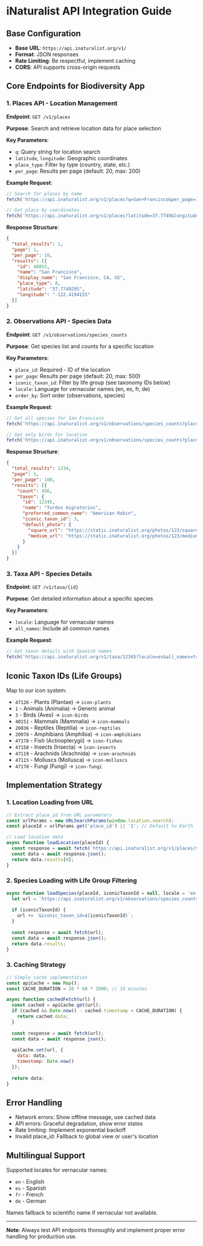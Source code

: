# iNaturalist API Integration Guide

## Base Configuration
- **Base URL**: `https://api.inaturalist.org/v1/`
- **Format**: JSON responses
- **Rate Limiting**: Be respectful, implement caching
- **CORS**: API supports cross-origin requests

## Core Endpoints for Biodiversity App

### 1. Places API - Location Management
**Endpoint**: `GET /v1/places`

**Purpose**: Search and retrieve location data for place selection

**Key Parameters**:
- `q`: Query string for location search
- `latitude`, `longitude`: Geographic coordinates  
- `place_type`: Filter by type (country, state, etc.)
- `per_page`: Results per page (default: 20, max: 200)

**Example Request**:
```javascript
// Search for places by name
fetch('https://api.inaturalist.org/v1/places?q=San+Francisco&per_page=10')

// Get place by coordinates  
fetch('https://api.inaturalist.org/v1/places?latitude=37.7749&longitude=-122.4194')
```

**Response Structure**:
```json
{
  "total_results": 1,
  "page": 1,
  "per_page": 10,
  "results": [{
    "id": 40855,
    "name": "San Francisco",
    "display_name": "San Francisco, CA, US", 
    "place_type": 8,
    "latitude": "37.7749295",
    "longitude": "-122.4194155"
  }]
}
```

### 2. Observations API - Species Data
**Endpoint**: `GET /v1/observations/species_counts`

**Purpose**: Get species list and counts for a specific location

**Key Parameters**:
- `place_id`: Required - ID of the location
- `per_page`: Results per page (default: 20, max: 500)
- `iconic_taxon_id`: Filter by life group (see taxonomy IDs below)
- `locale`: Language for vernacular names (en, es, fr, de)
- `order_by`: Sort order (observations, species)

**Example Request**:
```javascript
// Get all species for San Francisco
fetch('https://api.inaturalist.org/v1/observations/species_counts?place_id=40855&per_page=100&locale=en')

// Get only birds for location
fetch('https://api.inaturalist.org/v1/observations/species_counts?place_id=40855&iconic_taxon_id=3&locale=en')
```

**Response Structure**:
```json
{
  "total_results": 1234,
  "page": 1, 
  "per_page": 100,
  "results": [{
    "count": 456,
    "taxon": {
      "id": 12345,
      "name": "Turdus migratorius",
      "preferred_common_name": "American Robin",
      "iconic_taxon_id": 3,
      "default_photo": {
        "square_url": "https://static.inaturalist.org/photos/123/square.jpg",
        "medium_url": "https://static.inaturalist.org/photos/123/medium.jpg"
      }
    }
  }]
}
```

### 3. Taxa API - Species Details
**Endpoint**: `GET /v1/taxa/{id}`

**Purpose**: Get detailed information about a specific species

**Key Parameters**:
- `locale`: Language for vernacular names
- `all_names`: Include all common names

**Example Request**:
```javascript
// Get taxon details with Spanish names
fetch('https://api.inaturalist.org/v1/taxa/12345?locale=es&all_names=true')
```

## Iconic Taxon IDs (Life Groups)
Map to our icon system:
- `47126` - Plants (Plantae) → `icon-plants`
- `1` - Animals (Animalia) → Generic animal
- `3` - Birds (Aves) → `icon-birds` 
- `40151` - Mammals (Mammalia) → `icon-mammals`
- `26036` - Reptiles (Reptilia) → `icon-reptiles`
- `20978` - Amphibians (Amphibia) → `icon-amphibians`
- `47178` - Fish (Actinopterygii) → `icon-fishes`
- `47158` - Insects (Insecta) → `icon-insects`
- `47119` - Arachnids (Arachnida) → `icon-arachnids`
- `47115` - Molluscs (Mollusca) → `icon-molluscs`
- `47170` - Fungi (Fungi) → `icon-fungi`

## Implementation Strategy

### 1. Location Loading from URL
```javascript
// Extract place_id from URL parameters
const urlParams = new URLSearchParams(window.location.search);
const placeId = urlParams.get('place_id') || '1'; // Default to Earth

// Load location data
async function loadLocation(placeId) {
  const response = await fetch(`https://api.inaturalist.org/v1/places/${placeId}`);
  const data = await response.json();
  return data.results[0];
}
```

### 2. Species Loading with Life Group Filtering  
```javascript
async function loadSpecies(placeId, iconicTaxonId = null, locale = 'en') {
  let url = `https://api.inaturalist.org/v1/observations/species_counts?place_id=${placeId}&per_page=100&locale=${locale}`;
  
  if (iconicTaxonId) {
    url += `&iconic_taxon_id=${iconicTaxonId}`;
  }
  
  const response = await fetch(url);
  const data = await response.json();
  return data.results;
}
```

### 3. Caching Strategy
```javascript
// Simple cache implementation
const apiCache = new Map();
const CACHE_DURATION = 10 * 60 * 1000; // 10 minutes

async function cachedFetch(url) {
  const cached = apiCache.get(url);
  if (cached && Date.now() - cached.timestamp < CACHE_DURATION) {
    return cached.data;
  }
  
  const response = await fetch(url);
  const data = await response.json();
  
  apiCache.set(url, {
    data: data,
    timestamp: Date.now()
  });
  
  return data;
}
```

## Error Handling
- Network errors: Show offline message, use cached data
- API errors: Graceful degradation, show error states
- Rate limiting: Implement exponential backoff
- Invalid place_id: Fallback to global view or user's location

## Multilingual Support
Supported locales for vernacular names:
- `en` - English
- `es` - Spanish  
- `fr` - French
- `de` - German

Names fallback to scientific name if vernacular not available.

---
**Note**: Always test API endpoints thoroughly and implement proper error handling for production use.
